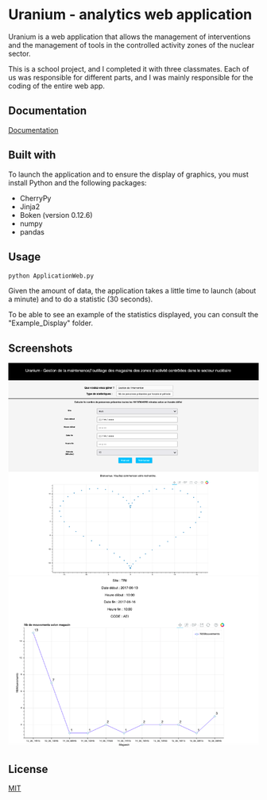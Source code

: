 # Uranium - analytics web application

Uranium is a web application that allows the management of interventions and the management of tools in the controlled activity zones of the nuclear sector.

This is a school project, and I completed it with three classmates. Each of us was responsible for different parts, and I was mainly responsible for the coding of the entire web app.

## Documentation

[Documentation](Cahier_des_charges_PROJET_URANIUM.PDF)


## Built with

To launch the application and to ensure the display of graphics, you must install Python and the following packages:
- CherryPy
- Jinja2
- Boken (version 0.12.6)
- numpy
- pandas

## Usage

```
python ApplicationWeb.py
```

Given the amount of data, the application takes a little time to launch (about a minute) and to do a statistic (30 seconds).

To be able to see an example of the statistics displayed, you can consult the "Example_Display" folder.


## Screenshots

![App Screenshot](Exemple_Affichage/demo1.png)
![App Screenshot](Exemple_Affichage/demo2.png)


## License

[MIT](https://choosealicense.com/licenses/mit/)

